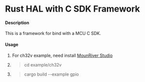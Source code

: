 # Rust HAL with C SDK Framework

#### Description

This is a framework for bind with a MCU C SDK.

#### Usage
1. For ch32v example, need install [MounRiver Studio](http://www.mounriver.com/)
2. > cd example/ch32v
3. > cargo build --example gpio


